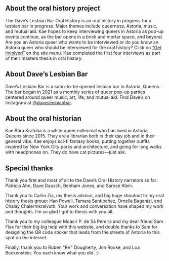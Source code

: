 ## About the oral history project
The Dave’s Lesbian Bar Oral History is an oral history in progress for a lesbian bar in progress. Major themes include queerness, Astoria, music, and mutual aid. Kae hopes to keep interviewing queers in Astoria as pop-up events continue, as the bar opens in a brick and mortar space, and beyond. Are you an Astoria queer who wants to be interviewed or do you know an Astoria queer who should be interviewed for the oral history? Click on [“Get Involved”](https://daveshistory.nyc/get-involved) on the site menu. Kae completed the first four interviews as part of their masters thesis in oral history.

## About Dave’s Lesbian Bar
Dave’s Lesbian Bar is a soon-to-be opened lesbian bar in Astoria, Queens. The bar began in 2021 as a monthly series of queer pop-up parties centered around queer music, art, life, and mutual aid. Find Dave’s on Instagram at [@daveslesbianbar](https://www.instagram.com/daveslesbianbar/).

## About the oral historian
Kae Bara Kratcha is a white queer millennial who has lived in Astoria, Queens since 2015. They are a librarian both in their day job and in their general vibe. Kae enjoys sci-fi fantasy books, putting together outfits inspired by New York City parks and architecture, and going for long walks with headphones on. They do have cat pictures—just ask.

## Special thanks
Thank you first and most of all to the Dave’s Oral History narrators so far: Patricia Ahn, Dave Dausch, Benham Jones, and Sarose Klein.

Thank you to Carlin Zia, my thesis advisor, and big huge shoutout to my oral history thesis group: Han Powell, Tamara Santibañez, Ornella Baganizi, and Chalay Chalermkraivuth. Your work and conversation have shaped my work and thoughts. I’m so glad I got to thesis with you all.

Thank you to my colleague Moacir P. de Sá Pereira and my dear friend Sam Flax for their big big help with this website, and double thanks to Sam for designing the QR code sticker that leads from the streets of Astoria to this spot on the internet.

Finally, thank you to Ruben "RV" Dougherty, Jon Rooke, and Loa Beckenstein. You each know what you did. :)
